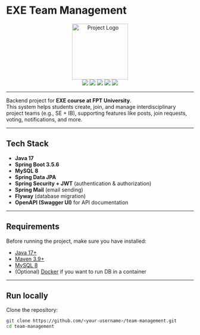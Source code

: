 # EXE Team Management

<p align="center">
  <img src="https://your-image-link/logo.png" alt="Project Logo" width="150"/>

  <!-- Badges -->
  <br/>
  <img src="https://img.shields.io/badge/Java-17-red" />
  <img src="https://img.shields.io/badge/SpringBoot-3.5.6-brightgreen" />
  <img src="https://img.shields.io/badge/MySQL-8-blue" />
  <img src="https://img.shields.io/github/actions/workflow/status/<your-username>/team-management/ci.yml?branch=main" />
  <img src="https://img.shields.io/badge/license-MIT-blue" />
</p>

---

Backend project for **EXE course at FPT University**.  
This system helps students create, join, and manage interdisciplinary project teams (e.g., SE + IB), 
supporting features like posts, join requests, voting, notifications, and more.

---

## Tech Stack
- **Java 17**
- **Spring Boot 3.5.6**
- **MySQL 8**
- **Spring Data JPA**
- **Spring Security + JWT** (authentication & authorization)
- **Spring Mail** (email sending)
- **Flyway** (database migration)
- **OpenAPI (Swagger UI)** for API documentation

---

##  Requirements
Before running the project, make sure you have installed:

- [Java 17+](https://www.oracle.com/java/technologies/javase/jdk17-archive-downloads.html)
- [Maven 3.9+](https://maven.apache.org/)
- [MySQL 8](https://dev.mysql.com/downloads/mysql/)
- (Optional) [Docker](https://www.docker.com/) if you want to run DB in a container

---

## Run locally

Clone the repository:

```bash
git clone https://github.com/<your-username>/team-management.git
cd team-management
